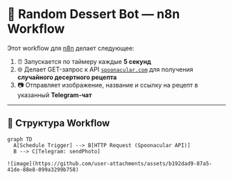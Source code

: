 # 🍰 Random Dessert Bot — n8n Workflow

Этот workflow для [n8n](https://n8n.io) делает следующее:

1. ⏰ Запускается по таймеру каждые **5 секунд**
2. 🌐 Делает GET-запрос к API [`spoonacular.com`](https://spoonacular.com/food-api) для получения **случайного десертного рецепта**
3. 📷 Отправляет изображение, название и ссылку на рецепт в указанный **Telegram-чат**

---

## 🔧 Структура Workflow

```mermaid
graph TD
  A[Schedule Trigger] --> B[HTTP Request (Spoonacular API)]
  B --> C[Telegram: sendPhoto]

![image](https://github.com/user-attachments/assets/b192dad9-87a5-41de-88e8-099a3299b758)
